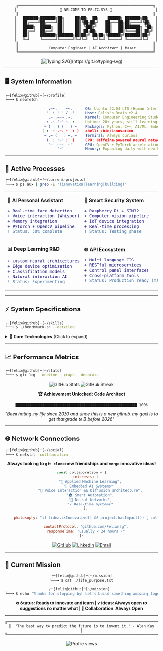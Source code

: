 <div align="center">

```
    ╔══════════════════════════════════════════════════════════════╗
    ║                    🌟 WELCOME TO FELIX.SYS 🌟                    ║
    ║                                                              ║
    ║   ███████╗███████╗██╗     ██╗██╗  ██╗    ██████╗ ███████╗██╗   ║
    ║   ██╔════╝██╔════╝██║     ██║╚██╗██╔╝   ██╔═══██╗██╔════╝╚██╗  ║
    ║   █████╗  █████╗  ██║     ██║ ╚███╔╝    ██║   ██║███████╗ ╚██╗ ║
    ║   ██╔══╝  ██╔══╝  ██║     ██║ ██╔██╗    ██║   ██║╚════██║ ██╔╝ ║
    ║   ██║     ███████╗███████╗██║██╔╝ ██╗██╗╚██████╔╝███████║██╔╝  ║
    ║   ╚═╝     ╚══════╝╚══════╝╚═╝╚═╝  ╚═╝╚═╝ ╚═════╝ ╚══════╝╚═╝   ║
    ║                                                              ║
    ║              Computer Engineer | AI Architect | Maker        ║
    ╚══════════════════════════════════════════════════════════════╝
```

</div>

<div align="center">

[![Typing SVG](https://readme-typing-svg.herokuapp.com?font=Fira+Code&size=18&duration=2000&pause=1000&color=00FF00&background=000000&center=true&vCenter=true&width=600&lines=Building+intelligent+systems...;Bridging+software+%26+hardware...;Creating+AI+that+sees%2C+thinks%2C+responds...;Welcome+to+my+digital+workspace!)](https://git.io/typing-svg)

</div>

---

## 🖥️ **System Information**

```bash
┌─[felix@github]─[~/profile]
└──╼ $ neofetch
```

```yaml
                    .~~.   .~~.      OS: Ubuntu 22.04 LTS (Human Interface)
                   '. \ ' ' / .'     Host: Felix's Brain v2.4
                    .~ .~~~..~.      Kernel: Computer Engineering Student
                   : .~.'~'.~. :     Uptime: 20+ years, still learning
                  ~ (   ) (   ) ~    Packages: Python, C++, AI/ML, Embedded
                 ( : '~'.~.'~' : )   Shell: /bin/innovation
                  ~ .~ (   ) ~. ~    Terminal: Always curious
                   (  : '~' :  )     CPU: Caffeine-powered neural network
                    '~ .~~~. ~'      GPU: OpenCV + PyTorch acceleration  
                        '~'          Memory: Expanding daily with new knowledge
```

---

## 🚀 **Active Processes**

```bash
┌─[felix@github]─[~/current-projects]
└──╼ $ ps aux | grep -E "(innovation|learning|building)"
```

<table>
<tr><td>

**🧠 AI Personal Assistant**
```diff
+ Real-time face detection
+ Voice interaction (Whisper)
+ Memory integration
+ PyTorch + OpenCV pipeline
! Status: 60% complete
```

</td><td>

**🤖 Smart Security System**
```diff
+ Raspberry Pi + STM32 
+ Computer vision pipeline
+ IoT device integration
+ Real-time processing
! Status: Testing phase
```

</td></tr>
<tr><td>

**📊 Deep Learning R&D**
```diff
+ Custom neural architectures
+ Edge device optimization
+ Classification models
+ Natural interaction AI
! Status: Experimenting
```

</td><td>

**🌐 API Ecosystem**
```diff
+ Multi-language TTS
+ RESTful microservices
+ Control panel interfaces
+ Cross-platform tools
! Status: Production ready (maybe) 
```

</td></tr>
</table>

---

## ⚡ **System Specifications**

```bash
┌─[felix@github]─[~/skills]
└──╼ $ ./benchmark.sh --detailed
```

<details>
<summary>🔧 <b>Core Technologies</b> (Click to expand)</summary>

```python
class FelixSkills:
    def __init__(self):
        self.languages = {
            "Python": {"level": "Advanced", "focus": ["PyTorch", "OpenCV", "FastAPI", "Anything with a working doc"]},
            "C/C++": {"level": "Proficient", "focus": ["Embedded", "Real-time", "STM32"]},
            "JavaScript": {"level": "Intermediate", "focus": ["APIs", "Frontend", "Node.js"], "WONT LIKELY DO THIS UNLESS I HAVE TO"},
            "Assembly": {"level": "Learning", "focus": ["ARM", "x86", "Optimization", "YEAH NO I SHOULD REMOVE THIS" ]}
        }
        
        self.hardware = {
            "embedded": ["Raspberry Pi", "STM32", "Arduino", "ESP32"],
            "design": ["Circuit Design", "PCB Layout", "Sensor Integration"],
            "protocols": ["I2C", "SPI", "UART", "CAN", "WiFi", "Bluetooth"]
        }
        
        self.ai_ml = {
            "frameworks": ["PyTorch", "TensorFlow", "OpenCV", "scikit-learn"],
            "domains": ["Computer Vision", "NLP", "Voice Recognition"],
            "deployment": ["Edge Computing", "Model Optimization", "ONNX"]
        }
    
    def get_passion_level(self):
        return "🔥🔥🔥🔥🔥 MAXIMUM"
```

</details>

---

## 📈 **Performance Metrics**

```bash
┌─[felix@github]─[~/stats]
└──╼ $ git log --oneline --graph --decorate
```

<div align="center">

<img src="https://github-readme-stats.vercel.app/api?username=Felixnsg&show_icons=true&theme=radical&hide_border=true&bg_color=0d1117&title_color=00ff00&icon_color=00ff00&text_color=ffffff" alt="GitHub Stats" />

<img src="https://github-readme-streak-stats.herokuapp.com/?user=Felixnsg&theme=radical&hide_border=true&background=0d1117&stroke=00ff00&ring=00ff00&fire=ff6b6b&currStreakLabel=00ff00" alt="GitHub Streak" />

</div>

<div align="center">

**🏆 Achievement Unlocked: Code Architect**
```
████████████████████████████████████████████████████████ 100%
```
*"Been hating my life since 2020 and since this is a new github, my goal is to get that grade to B before 2026"*

</div>

---

## 🌐 **Network Connections**

```bash
┌─[felix@github]─[~/social]
└──╼ $ netstat -collaboration
```

<div align="center">

**Always looking to `git clone` new friendships and `merge` innovative ideas!**

```javascript
const collaboration = {
    interests: [
        "🤖 Applied Machine Learning",
        "🔌 Embedded AI Systems", 
        "🎤 Voice Interaction && Diffusion architecture",
        "🏠 Smart Automation",
        "🧠 Neural Networks",
        "⚡ Real-time Systems"
    ],
    
    philosophy: "if (idea.isInnovative() && project.hasImpact()) { collaborate(); }", // I am always happy to learn from everyone so reach out to me and I will be happy to work with you.
    
    contactProtocol: "github.com/Felixnsg",
    responseTime: "Usually < 24 hours ⚡"
};
```

[![GitHub](https://img.shields.io/badge/GitHub-000000?style=for-the-badge&logo=github&logoColor=white)](https://github.com/Felixnsg)
[![LinkedIn](https://img.shields.io/badge/LinkedIn-0077B5?style=for-the-badge&logo=linkedin&logoColor=white)](https://linkedin.com/in/your-profile)
[![Email](https://img.shields.io/badge/Email-D14836?style=for-the-badge&logo=gmail&logoColor=white)](mailto:your.email@example.com)

</div>

---

## 🎯 **Current Mission**

<div align="center">

```bash
┌─[felix@github]─[~/mission]
└──╼ $ cat ./life_purpose.txt
```

```bash
┌─[felix@github]─[~/mission]  
└──╼ $ echo "Thanks for stopping by! Let's build something amazing together 🚀"
```

**🔥 Status: Ready to innovate and learn | 💡 Ideas: Always open to suggestions no matter what | 🤝 Collaboration: Always Open**

</div>

---

<div align="center">

```
╔═══════════════════════════════════════════════════════════════════════╗
║  "The best way to predict the future is to invent it." - Alan Kay     ║
╚═══════════════════════════════════════════════════════════════════════╝
```

![Profile views](https://komarev.com/ghpvc/?username=Felixnsg&color=00ff00&style=flat-square&label=System+Access+Count)

</div>
